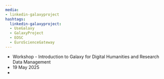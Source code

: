 ```yaml
---
media:
- linkedin-galaxyproject
hashtags:
  linkedin-galaxyproject:
  - UseGalaxy
  - GalaxyProject
  - EOSC
  - EuroScienceGateway
---
```

- Workshop - Introduction to Galaxy for Digital Humanities and Research Data Management
- 19 May 2025
- 
